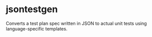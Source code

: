 # jsontestgen

Converts a test plan spec written in JSON to actual unit tests using language-specific templates.